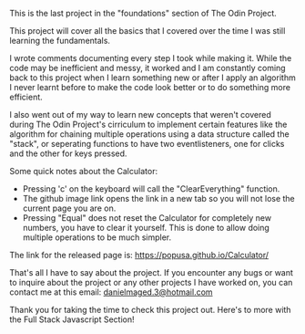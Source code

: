 This is the last project in the "foundations" section of The Odin Project.

This project will cover all the basics that I covered over the time I was still learning the fundamentals.

I wrote comments documenting every step I took while making it. While the code may be inefficient and messy, it worked and I am constantly coming back to this project when I learn something new or after I apply an algorithm I never learnt before to make the code look better or to do something more efficient.

I also went out of my way to learn new concepts that weren't covered during The Odin Project's cirriculum to implement certain features like the algorithm for chaining multiple operations using a data structure called the "stack", or seperating functions to have two eventlisteners, one for clicks and the other for keys pressed.

Some quick notes about the Calculator:

* Pressing 'c' on the keyboard will call the "ClearEverything" function.
* The github image link opens the link in a new tab so you will not lose the current page you are on.
* Pressing "Equal" does not reset the Calculator for completely new numbers, you have to clear it yourself. This is done to allow doing multiple operations to be much simpler.

The link for the released page is: https://popusa.github.io/Calculator/

That's all I have to say about the project. If you encounter any bugs or want to inquire about the project or any other projects I have worked on, you can contact me at this email: danielmaged.3@hotmail.com

Thank you for taking the time to check this project out. Here's to more with the Full Stack Javascript Section!
